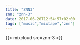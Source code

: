 ```yaml
---
title: "ZNN3"
znn: "znn-3"
date: 2017-06-20T12:54:57+02:00
tags: ["music","mixtape","znn"]
---
```

{{< mixcloud src=znn-3 >}}

